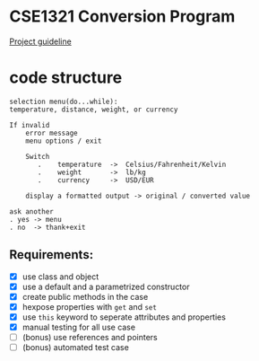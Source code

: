 # CSE1321 Conversion Program
[Project guideline](https://github.com/ElkJug/CSE1321.ChallengeProject/blob/e338ae9f996b05b1d6bf54feaf19b09acff378ad/Conversion%20program.pdf)
# code structure
    selection menu(do...while):
    temperature, distance, weight, or currency
    
    If invalid
        error message
        menu options / exit
        
        Switch
           .    temperature  ->  Celsius/Fahrenheit/Kelvin
           .    weight       ->  lb/kg
           .    currency     ->  USD/EUR
        
        display a formatted output -> original / converted value

    ask another
    . yes -> menu
    . no  -> thank+exit

## Requirements:
- [x] use class and object
- [x] use a default and a parametrized constructor
- [x] create public methods in the case
- [x] hexpose properties with `get` and `set`
- [x] use `this` keyword to seperate attributes and properties
- [x] manual testing for all use case
- [ ] (bonus) use references and pointers
- [ ] (bonus) automated test case
